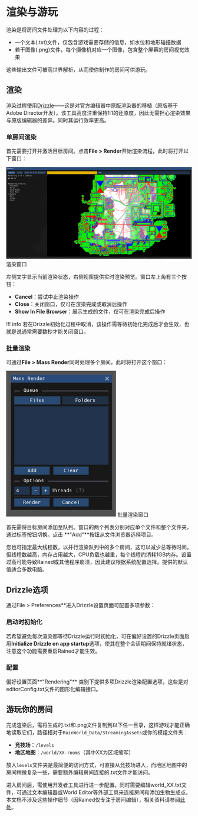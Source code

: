 # 渲染与游玩
渲染是将房间文件处理为以下内容的过程：
- 一个文本(.txt)文件，仅包含游戏需要存储的信息，如水位和地形碰撞数据
- 若干图像(.png)文件，每个摄像机对应一个图像，包含整个屏幕的房间视觉效果

这些输出文件可被雨世界解析，从而使你制作的房间可供游玩。

## 渲染
渲染过程使用[Drizzle](https://github.com/SlimeCubed/Drizzle/tree/community)——这是对官方编辑器中原版渲染器的移植（原版基于Adobe Director开发）。该工具高度注重保持1:1的还原度，因此无需担心渲染效果与原版编辑器的差异。同时其运行效率更高。

### 单房间渲染
首先需要打开并激活目标房间。点击**File > Render**开始渲染流程，此时将打开以下窗口：

![渲染窗口截图](img/renderwindow.png)
渲染窗口

左侧文字显示当前渲染状态，右侧视窗提供实时渲染预览。窗口左上角有三个按钮：
- **Cancel**：尝试中止渲染操作
- **Close**：关闭窗口，仅可在渲染完成或取消后操作
- **Show In File Browser**：展示生成的文件，仅可在渲染完成后操作

!!! info
若在Drizzle初始化过程中取消，该操作需等待初始化完成后才会生效，也就是说通常需要数秒才能关闭窗口。

### 批量渲染
可通过**File > Mass Render**同时处理多个房间，此时将打开这个窗口：

![批量渲染窗口截图](img/massrender.png)
批量渲染窗口

首先需将目标房间添加至队列。窗口的两个列表分别对应单个文件和整个文件夹，通过标签按钮切换。点击 **"Add"**按钮从文件浏览器选择项目。

您也可指定最大线程数，以并行渲染队列中的多个房间，这可以减少总等待时间。但线程数越高，内存占用越大，CPU负载也越重，每个线程约消耗1GB内存。设置过高可能导致Rained或其他程序崩溃，因此建议根据系统配置选择。提供的默认值适合多数电脑。

## Drizzle选项
通过File > Preferences**进入Drizzle设置页面可配置多项参数：

### 启动时初始化
若希望避免每次渲染都等待Drizzle运行时初始化，可在偏好设置的Drizzle页面启用**Initialize Drizzle on app startup**选项，使其在整个会话期间保持就绪状态，注意这个功能需要重启Rained才能生效。

### 配置
偏好设置页面**"Rendering"** 类别下提供多项Drizzle渲染配置选项，这些是对editorConfig.txt文件的图形化编辑接口。

## 游玩你的房间
完成渲染后，需将生成的.txt和.png文件复制到以下任一目录，这样游戏才能正确地读取它们，路径相对于`RainWorld_Data/StreamingAssets`或你的模组文件夹：
- **竞技场**：`/levels`
- **地区地图**：`/world/XX-rooms`（其中XX为区域缩写）

放入`levels`文件夹是最简便的访问方式，可直接从竞技场进入，而地区地图中的房间稍微复杂一些，需要额外编辑房间连接的.txt文件才能访问。

进入房间后，需使用开发者工具进行进一步配置。同时需要编辑world_XX.txt文件，可通过文本编辑器或World Editor等外部工具来连接房间和添加生物生成点。本文档不涉及这些操作细节（因Rained仅专注于房间编辑），相关资料请参阅[此处](resources.md)。